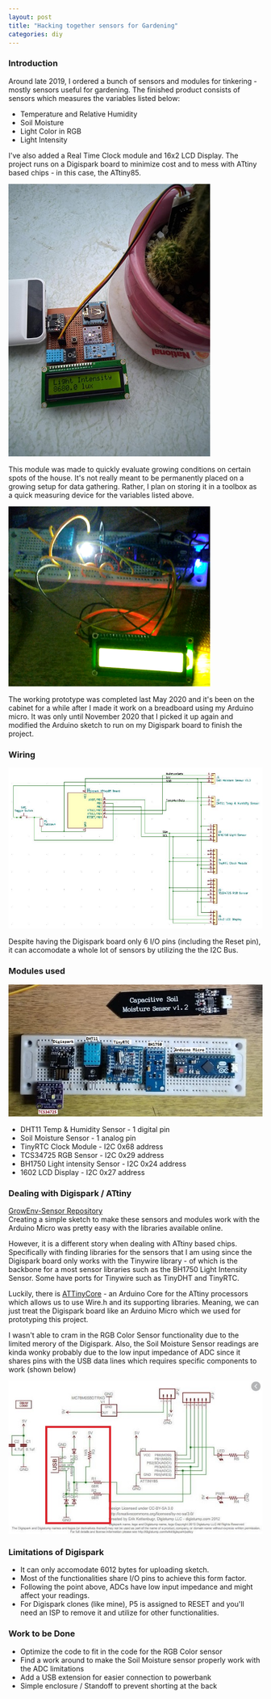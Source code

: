 ```yaml
---
layout: post
title: "Hacking together sensors for Gardening"
categories: diy
---
```

### Introduction  
Around late 2019, I ordered a bunch of sensors and modules for tinkering - mostly sensors useful for gardening. The finished product consists of sensors which measures the variables listed below:

* Temperature and Relative Humidity
* Soil Moisture
* Light Color in RGB
* Light Intensity

I've also added a Real Time Clock module and 16x2 LCD Display. The project runs on a Digispark board to minimize cost and to mess with ATtiny based chips - in this case, the ATtiny85.

![Product Showcase](/assets/gardening/IMG_2.jpg)

This module was made to quickly evaluate growing conditions on certain spots of the house. It's not really meant to be permanently placed on a growing setup for data gathering. Rather, I plan on storing it in a toolbox as a quick measuring device for the variables listed above.

![Prototype using Arduino Micro](/assets/gardening/IMG_4.png)

The working prototype was completed last May 2020 and it's been on the cabinet for a while after I made it work on a breadboard using my Arduino micro. It was only until November 2020 that I picked it up again and modified the Arduino sketch to run on my Digispark board to finish the project.

### Wiring  
![Project Wiring Schematic](/assets/gardening/WiringSchematic.jpg)

Despite having the Digispark board only 6 I/O pins (including the Reset pin), it can accomodate a whole lot of sensors by utilizing the the I2C Bus. 

### Modules used  

![Sensors/Modules Laydown](/assets/gardening/IMG_5.jpg)
* DHT11 Temp & Humidity Sensor - 1 digital pin
* Soil Moisture Sensor - 1 analog pin
* TinyRTC Clock Module - I2C 0x68 address
* TCS34725 RGB Sensor - I2C 0x29 address 
* BH1750 Light intensity Sensor - I2C 0x24 address
* 1602 LCD Display - I2C 0x27 address

### Dealing with Digispark / ATtiny  
[GrowEnv-Sensor Repository](https://github.com/AdrianTayag/GrowEnv-Sensor)  
Creating a simple sketch to make these sensors and modules work with the Arduino Micro was pretty easy with the libraries available online. 

However, it is a different story when dealing with ATtiny based chips. Specifically with finding libraries for the sensors that I am using since the Digispark board only works with the Tinywire library - of which is the backbone for a most sensor libraries such as the BH1750 Light Intensity Sensor. Some have ports for Tinywire such as TinyDHT and TinyRTC.

Luckily, there is [ATTinyCore](https://github.com/SpenceKonde/ATTinyCore) - an Arduino Core for the ATtiny processors which allows us to use Wire.h and its supporting libraries. Meaning, we can just treat the Digispark board like an Arduino Micro which we used for prototyping this project.  

I wasn't able to cram in the RGB Color Sensor functionality due to the limited merory of the Digispark. Also, the Soil Moisture Sensor readings are kinda wonky probably due to the low input impedance of ADC since it shares pins with the USB data lines which requires specific components to work (shown below)

![Project Wiring Schematic](/assets/gardening/DigisparkSchematic.jpg)

### Limitations of Digispark  
* It can only accomodate 6012 bytes for uploading sketch.
* Most of the functionalities share I/O pins to achieve this form factor.
* Following the point above, ADCs have low input impedance and might affect your readings.
* For Digispark clones (like mine), P5 is assigned to RESET and you'll need an ISP to remove it and utilize for other functionalities.

### Work to be Done  
* Optimize the code to fit in the code for the RGB Color sensor
* Find a work around to make the Soil Moisture sensor properly work with the ADC limitations
* Add a USB extension for easier connection to powerbank
* Simple enclosure / Standoff to prevent shorting at the back